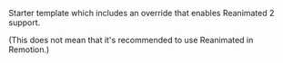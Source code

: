 Starter template which includes an override that enables Reanimated 2 support.

(This does not mean that it's recommended to use Reanimated in Remotion.)
